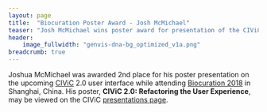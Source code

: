 ```yaml
---
layout: page
title:  "Biocuration Poster Award - Josh McMichael"
teaser: "Josh McMichael wins poster award for presentation of the CIViC 2.0 interface."
header:
    image_fullwidth: "genvis-dna-bg_optimized_v1a.png"
breadcrumb: true
---
```


Joshua McMichael was awarded 2nd place for his poster presentation on the upcoming [CIViC](https://civicdb.org) 2.0 user interface while attending [Biocuration 2018](http://biocuration2018.cn/) in Shanghai, China. His poster, **CIViC 2.0: Refactoring the User Experience**, may be viewed on the CIViC [presentations page](https://civicdb.org/graphics).
<div class="row">
    <div class="small-12 columns">
    </div>
</div>
